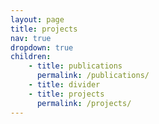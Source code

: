```yaml
---
layout: page
title: projects
nav: true
dropdown: true
children:
    - title: publications
      permalink: /publications/
    - title: divider
    - title: projects
      permalink: /projects/
---
```

